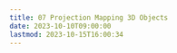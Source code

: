 ```yaml
---
title: 07 Projection Mapping 3D Objects
date: 2023-10-10T09:00:00
lastmod: 2023-10-15T16:00:34
---
```

